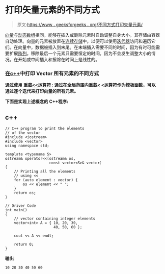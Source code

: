 # 打印矢量元素的不同方式

> 原文:[https://www . geeksforgeeks . org/不同方式打印矢量元素/](https://www.geeksforgeeks.org/different-ways-to-print-elements-of-vector/)

[向量](https://www.geeksforgeeks.org/vector-in-cpp-stl/)与[动态数组](https://www.geeksforgeeks.org/how-do-dynamic-arrays-work/)相同，能够在插入或删除元素时自动调整自身大小，其存储由容器自动处理。向量的元素被放置在[连续存储](https://www.geeksforgeeks.org/difference-between-contiguous-and-noncontiguous-memory-allocation/)中，以便可以使用[迭代器](https://www.geeksforgeeks.org/iterators-c-stl/)访问和遍历它们。在向量中，数据被插入到末尾。在末端插入需要不同的时间，因为有时可能需要扩展[阵列](https://www.geeksforgeeks.org/introduction-to-arrays/)。移除最后一个元素只需要恒定的时间，因为不会发生调整大小的情况。在开始或中间插入和擦除在时间上是线性的。

### **<u>在</u>**[**<u>c++</u>**](https://www.geeksforgeeks.org/c-plus-plus/)中打印 Vector 所有元素的不同方式

**通过使用** [**重载**](https://www.geeksforgeeks.org/operator-overloading-c/)**[**<<运算符**](https://www.geeksforgeeks.org/left-shift-right-shift-operators-c-cpp/) **:** 通过在全局范围内重载< <运算符作为[模板](https://www.geeksforgeeks.org/templates-cpp/)函数，可以通过逐个迭代来打印向量的所有元素。**

**下面是实现上述概念的 C++程序:**

## **c++**

```
// C++ program to print the elements
// of the vector
#include <iostream>
#include <vector>
using namespace std;

template <typename S>
ostream& operator<<(ostream& os,
                    const vector<S>& vector)
{
    // Printing all the elements
    // using <<
    for (auto element : vector) {
        os << element << " ";
    }
    return os;
}

// Driver Code
int main()
{
    // vector containing integer elements
    vector<int> A = { 10, 20, 30,
                      40, 50, 60 };

    cout << A << endl;

    return 0;
}
```

****输出****

```
10 20 30 40 50 60 
```